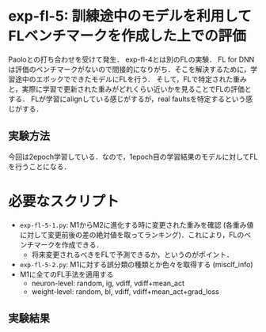 # exp-fl-5: 訓練途中のモデルを利用してFLベンチマークを作成した上での評価

Paoloとの打ち合わせを受けて発生．
exp-fl-4とは別のFLの実験．
FL for DNNは評価のベンチマークがないので間接的になりがち．そこを解決するために，学習途中のエポックでできたモデルにFLを行う．
そして，FLで特定された重みと，実際に学習で更新された重みがどれくらい近いかを見ることでFLの評価とする．
FLが学習にalignしている感じがするが，real faultsを特定するという感じがする．

## 実験方法
今回は2epoch学習している．なので，1epoch目の学習結果のモデルに対してFLを行うことになる．

# 必要なスクリプト
- `exp-fl-5-1.py`: M1からM2に進化する時に変更された重みを確認 (各重み値に対して変更前後の差の絶対値を取ってランキング)．これにより，FLのベンチマークを作成できる．
    - 将来変更されるべきをFLで予測できるか，というのがポイント．
- `exp-fl-5-2.py`: M1に対する誤分類の種類とか色々を取得する (misclf_info)
- M1に全てのFL手法を適用する
    - neuron-level: random, ig, vdiff, vdiff+mean_act
    - weight-level: random, bl, vdiff, vdiff+mean_act+grad_loss


## 実験結果